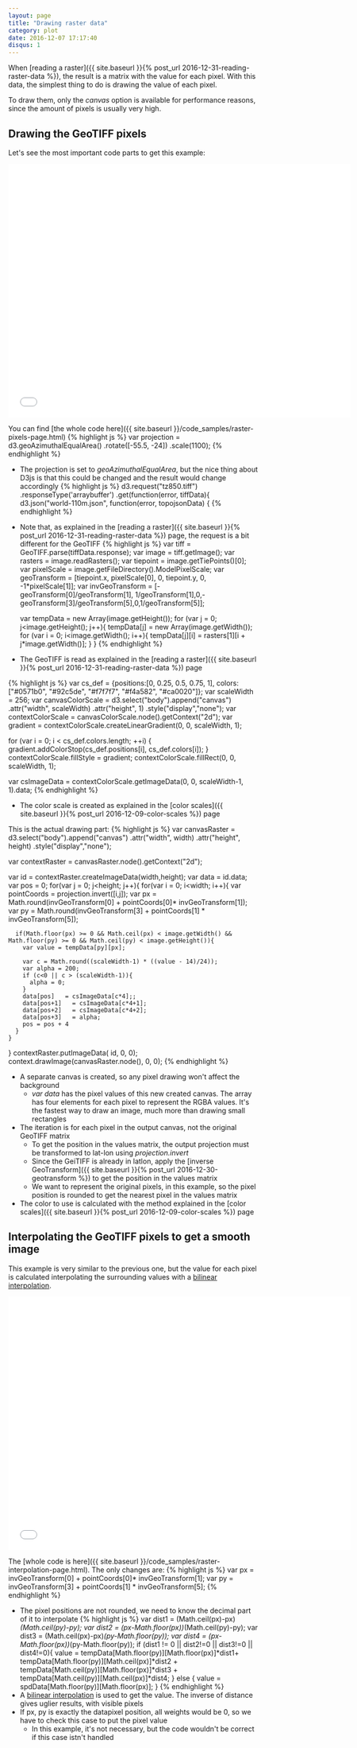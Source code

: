 ```yaml
---
layout: page
title: "Drawing raster data"
category: plot
date: 2016-12-07 17:17:40
disqus: 1
---
```


When [reading a raster]({{ site.baseurl }}{% post_url 2016-12-31-reading-raster-data %}), the result is a matrix with the value for each pixel. With this data, the simplest thing to do is drawing the value of each pixel.

To draw them, only the *canvas* option is available for performance reasons, since the amount of pixels is usually very high.

Drawing the GeoTIFF pixels
--------------------------
Let's see the most important code parts to get this example:

<iframe frameborder="no" border="0" scrolling="no" marginwidth="0" marginheight="0" width="690" height="510" src="{{ site.baseurl }}/code_samples/raster-pixels.html"></iframe>

You can find [the whole code here]({{ site.baseurl }}/code_samples/raster-pixels-page.html)
{% highlight js %}
var projection = d3.geoAzimuthalEqualArea()
    .rotate([-55.5, -24])
    .scale(1100);
{% endhighlight %}
* The projection is set to *geoAzimuthalEqualArea*, but the nice thing about D3js is that this could be changed and the result would change accordingly
{% highlight js %}
d3.request("tz850.tiff")
  .responseType('arraybuffer')
  .get(function(error, tiffData){
d3.json("world-110m.json", function(error, topojsonData) {
{% endhighlight %}
* Note that, as explained in the [reading a raster]({{ site.baseurl }}{% post_url 2016-12-31-reading-raster-data %}) page, the request is a bit different for the GeoTIFF
{% highlight js %}
  var tiff = GeoTIFF.parse(tiffData.response);
  var image = tiff.getImage();
  var rasters = image.readRasters();
  var tiepoint = image.getTiePoints()[0];
  var pixelScale = image.getFileDirectory().ModelPixelScale;
  var geoTransform = [tiepoint.x, pixelScale[0], 0, tiepoint.y, 0, -1*pixelScale[1]];
  var invGeoTransform = [-geoTransform[0]/geoTransform[1], 1/geoTransform[1],0,-geoTransform[3]/geoTransform[5],0,1/geoTransform[5]];

  var tempData = new Array(image.getHeight());
  for (var j = 0; j<image.getHeight(); j++){
      tempData[j] = new Array(image.getWidth());
      for (var i = 0; i<image.getWidth(); i++){
          tempData[j][i] = rasters[1][i + j*image.getWidth()];
      }
  }
{% endhighlight %}
* The GeoTIFF is read as explained in the [reading a raster]({{ site.baseurl }}{% post_url 2016-12-31-reading-raster-data %}) page

{% highlight js %}
  var cs_def = {positions:[0, 0.25, 0.5, 0.75, 1], colors:["#0571b0", "#92c5de", "#f7f7f7", "#f4a582", "#ca0020"]};
  var scaleWidth = 256;
  var canvasColorScale = d3.select("body").append("canvas")
      .attr("width", scaleWidth)
      .attr("height", 1)
      .style("display","none");
  var contextColorScale = canvasColorScale.node().getContext("2d");
  var gradient = contextColorScale.createLinearGradient(0, 0, scaleWidth, 1);

  for (var i = 0; i < cs_def.colors.length; ++i) {
    gradient.addColorStop(cs_def.positions[i], cs_def.colors[i]);
  }
  contextColorScale.fillStyle = gradient;
  contextColorScale.fillRect(0, 0, scaleWidth, 1);

  var csImageData = contextColorScale.getImageData(0, 0, scaleWidth-1, 1).data;
{% endhighlight %}
* The color scale is created as explained in the [color scales]({{ site.baseurl }}{% post_url 2016-12-09-color-scales %}) page

This is the actual drawing part:
{% highlight js %}
  var canvasRaster = d3.select("body").append("canvas")
      .attr("width", width)
      .attr("height", height)
      .style("display","none");

  var contextRaster = canvasRaster.node().getContext("2d");

  var id = contextRaster.createImageData(width,height);
  var data = id.data;
  var pos = 0;
  for(var j = 0; j<height; j++){
    for(var i = 0; i<width; i++){
      var pointCoords = projection.invert([i,j]);
      var px = Math.round(invGeoTransform[0] + pointCoords[0]* invGeoTransform[1]);
      var py = Math.round(invGeoTransform[3] + pointCoords[1] * invGeoTransform[5]);

      if(Math.floor(px) >= 0 && Math.ceil(px) < image.getWidth() && Math.floor(py) >= 0 && Math.ceil(py) < image.getHeight()){
        var value = tempData[py][px];

        var c = Math.round((scaleWidth-1) * ((value - 14)/24));
        var alpha = 200;
        if (c<0 || c > (scaleWidth-1)){
          alpha = 0;
        }
        data[pos]   = csImageData[c*4];;
        data[pos+1]   = csImageData[c*4+1];
        data[pos+2]   = csImageData[c*4+2];
        data[pos+3]   = alpha;
        pos = pos + 4
      }
    }
  }
  contextRaster.putImageData( id, 0, 0);
  context.drawImage(canvasRaster.node(), 0, 0);
{% endhighlight %}
* A separate canvas is created, so any pixel drawing won't affect the background
  * *var data* has the pixel values of this new created canvas. The array has four elements for each pixel to represent the RGBA values. It's the fastest way to draw an image, much more than drawing small rectangles
* The iteration is for each pixel in the output canvas, not the original GeoTIFF matrix
  * To get the position in the values matrix, the output projection must be transformed to lat-lon using *projection.invert*
  * Since the GeiTIFF is already in latlon, apply the [inverse GeoTransform]({{ site.baseurl }}{% post_url 2016-12-30-geotransform %}) to get the position in the values matrix
  * We want to represent the original pixels, in this example, so the pixel position is rounded to get the nearest pixel in the values matrix
* The color to use is calculated with the method explained in the [color scales]({{ site.baseurl }}{% post_url 2016-12-09-color-scales %}) page

Interpolating the GeoTIFF pixels to get a smooth image
------------------------------------------------------
This example is very similar to the previous one, but the value for each pixel is calculated interpolating the surrounding values with a [bilinear interpolation](http://strauss.pas.nu/js-bilinear-interpolation.html).

<iframe frameborder="no" border="0" scrolling="no" marginwidth="0" marginheight="0" width="690" height="510" src="{{ site.baseurl }}/code_samples/raster-interpolation.html"></iframe>

The [whole code is here]({{ site.baseurl }}/code_samples/raster-interpolation-page.html). The only changes are:
{% highlight js %}
var px = invGeoTransform[0] + pointCoords[0]* invGeoTransform[1];
var py = invGeoTransform[3] + pointCoords[1] * invGeoTransform[5];
{% endhighlight %}
* The pixel positions are not rounded, we need to know the decimal part of it to interpolate
{% highlight js %}
var dist1 = (Math.ceil(px)-px)*(Math.ceil(py)-py);
var dist2 = (px-Math.floor(px))*(Math.ceil(py)-py);
var dist3 = (Math.ceil(px)-px)*(py-Math.floor(py));
var dist4 = (px-Math.floor(px))*(py-Math.floor(py));
if (dist1 != 0 || dist2!=0 || dist3!=0 || dist4!=0){
  value = tempData[Math.floor(py)][Math.floor(px)]*dist1+
  tempData[Math.floor(py)][Math.ceil(px)]*dist2 +
  tempData[Math.ceil(py)][Math.floor(px)]*dist3 +
  tempData[Math.ceil(py)][Math.ceil(px)]*dist4;
} else {
  value = spdData[Math.floor(py)][Math.floor(px)];
}
{% endhighlight %}
* A [bilinear interpolation](https://en.wikipedia.org/wiki/Bilinear_interpolation) is used to get the value. The inverse of distance gives uglier results, with visible pixels
* If px, py is exactly the datapixel position, all weights would be 0, so we have to check this case to put the pixel value
  * In this example, it's not necessary, but the code wouldn't be correct if this case istn't handled
